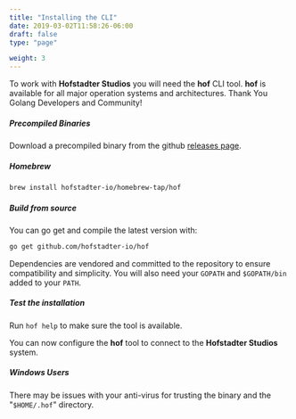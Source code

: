 ```yaml
---
title: "Installing the CLI"
date: 2019-03-02T11:58:26-06:00
draft: false
type: "page"

weight: 3
---
```


To work with __Hofstadter Studios__ you will need the __hof__ CLI tool.
__hof__ is available for all major operation systems
and architectures. Thank You Golang Developers and Community!

##### Precompiled Binaries

Download a precompiled binary from the github
[releases page](https://github.com/hofstadter-io/hof/releases).

##### Homebrew

```bash
brew install hofstadter-io/homebrew-tap/hof
```

##### Build from source

You can go get and compile the latest version with:

```bash
go get github.com/hofstadter-io/hof
```

Dependencies are vendored and committed to the repository
to ensure compatibility and simplicity.
You will also need your `GOPATH` and `$GOPATH/bin`
added to your `PATH`.

##### Test the installation

Run `hof help` to make sure the tool is available.

You can now configure the __hof__ tool to connect to the
__Hofstadter Studios__ system.

##### Windows Users

There may be issues with your anti-virus for
trusting the binary and the "`$HOME/.hof`" directory.

